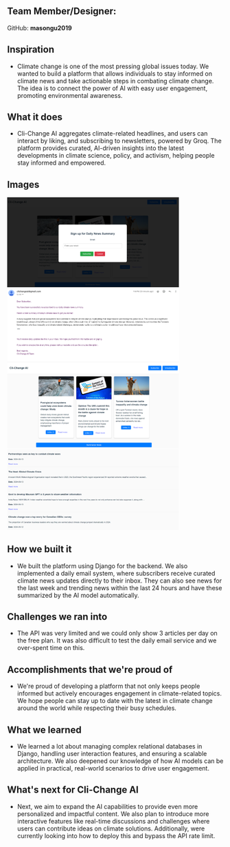 ## Team Member/Designer:
GitHub: **masongu2019**

## Inspiration
- Climate change is one of the most pressing global issues today. We wanted to build a platform that allows individuals to stay informed on climate news and take actionable steps in combating climate change. The idea is to connect the power of AI with easy user engagement, promoting environmental awareness.
## What it does
- Cli-Change AI aggregates climate-related headlines, and users can interact by liking, and subscribing to newsletters, powered by Groq. The platform provides curated, AI-driven insights into the latest developments in climate science, policy, and activism, helping people stay informed and empowered.
## Images
<img src="images/daily.png" alt="Daily" width="400" />
<img src="images/email.png" alt="Email" width="400" />
<img src="images/news.png" alt="News" width="400" />
<img src="images/weekly.png" alt="Weekly" width="400" />

## How we built it
- We built the platform using Django for the backend. We also implemented a daily email system, where subscribers receive curated climate news updates directly to their inbox. They can also see news for the last week and trending news within the last 24 hours and have these summarized by the AI model automatically.
## Challenges we ran into
- The API was very limited and we could only show 3 articles per day on the free plan. It was also difficult to test the daily email service and we over-spent time on this.
## Accomplishments that we're proud of
- We're proud of developing a platform that not only keeps people informed but actively encourages engagement in climate-related topics. We hope people can stay up to date with the latest in climate change around the world while respecting their busy schedules.
## What we learned
- We learned a lot about managing complex relational databases in Django, handling user interaction features, and ensuring a scalable architecture. We also deepened our knowledge of how AI models can be applied in practical, real-world scenarios to drive user engagement.
## What's next for Cli-Change AI
- Next, we aim to expand the AI capabilities to provide even more personalized and impactful content. We also plan to introduce more interactive features like real-time discussions and challenges where users can contribute ideas on climate solutions. Additionally, were currently looking into how to deploy this and bypass the API rate limit.


